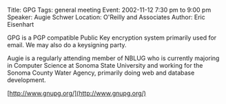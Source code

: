 Title: GPG
Tags: general meeting
Event: 2002-11-12 7:30 pm to 9:00 pm
Speaker: Augie Schwer
Location: O'Reilly and Associates
Author: Eric Eisenhart

GPG is a PGP compatible Public Key encryption system primarily used for email. We may also do a keysigning party.

Augie is a regularly attending member of NBLUG who is currently majoring in Computer Science at Sonoma State University and working for the Sonoma County Water Agency, primarily doing web and database development.

[http://www.gnupg.org/](http://www.gnupg.org/)
